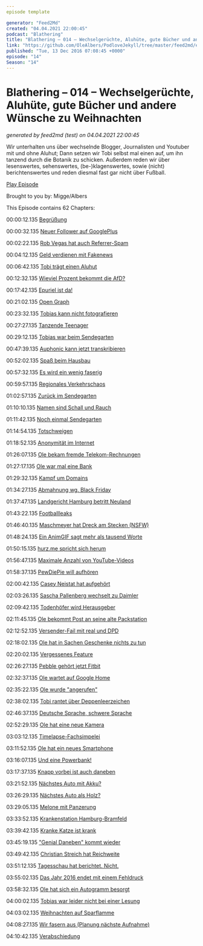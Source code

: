 ```yaml
---
episode template

generator: "Feed2Md"
created: "04.04.2021 22:00:45"
podcast: "Blathering"
title: "Blathering – 014 – Wechselgerüchte, Aluhüte, gute Bücher und andere Wünsche zu Weihnachten"
link: "https://github.com/OleAlbers/PodloveJekyll/tree/master/feed2md/example/export/seasons/1/2016/12/Blathering – 014 – Wechselgerüchte, Aluhüte, gute Bücher und andere Wünsche zu Weihnachten.md"
published: "Tue, 13 Dec 2016 07:08:45 +0000"
episode: "14"
Season: "14"
---
```


# Blathering – 014 – Wechselgerüchte, Aluhüte, gute Bücher und andere Wünsche zu Weihnachten
_generated by feed2md (test) on 04.04.2021 22:00:45_

Wir unterhalten uns über wechselnde Blogger, Journalisten und Youtuber mit und ohne Aluhut; Dann setzen wir Tobi selbst mal einen auf, um ihn tanzend durch die Botanik zu schicken. Außerdem reden wir über lesenswertes, sehenswertes, (be-)klagenswertes, sowie (nicht) berichtenswertes und reden diesmal fast gar nicht über Fußball.

[Play Episode](https://www.blathering.de/podlove/file/129/s/feed/c/mp3/blathering_014.mp3)

Brought to you by: Migge/Albers

This Episode contains 62 Chapters:


00:00:12.135 [Begrüßung]()

00:00:32.135 [Neuer Follower auf GooglePlus]()

00:02:22.135 [Rob Vegas hat auch Referrer-Spam](https://twitter.com/robvegas/status/804776038123401216)

00:04:12.135 [Geld verdienen mit Fakenews](https://www.buzzfeed.com/craigsilverman/how-macedonia-became-a-global-hub-for-pro-trump-misinfo)

00:06:42.135 [Tobi trägt einen Aluhut](https://twitter.com/Illuminatus23/status/806831795656388608)

00:12:32.135 [Wieviel Prozent bekommt die AfD?](http://www.wahlrecht.de/umfragen/index.htm)

00:17:42.135 [Epuriel ist da!](https://www.epuriel.de/)

00:21:02.135 [Open Graph](http://ogp.me/)

00:23:32.135 [Tobias kann nicht fotografieren]()

00:27:27.135 [Tanzende Teenager](https://twitter.com/girlposts/status/806080748902121472)

00:29:12.135 [Tobias war beim Sendegarten](http://sendegarten.de/2016/12/11/seg013-gabelschlunke/)

00:47:39.135 [Auphonic kann jetzt transkribieren](https://auphonic.com/blog/2016/12/02/make-podcasts-searchable-speech-to-text/)

00:52:02.135 [Spaß beim Hausbau](http://haeuslebauer.club/)

00:57:32.135 [Es wird ein wenig faserig]()

00:59:57.135 [Regionales Verkehrschaos](http://fahrenkroen125.de/)

01:02:57.135 [Zurück im Sendegarten]()

01:10:10.135 [Namen sind Schall und Rauch](https://www.youtube.com/watch?v=Nlvbq08W_4g)

01:11:42.135 [Noch einmal Sendegarten]()

01:14:54.135 [Totschweigen]()

01:18:52.135 [Anonymität im Internet]()

01:26:07.135 [Ole bekam fremde Telekom-Rechnungen](https://en.wikipedia.org/wiki/NO_CARRIER)

01:27:17.135 [Ole war mal eine Bank]()

01:29:32.135 [Kampf um Domains](https://de.wikipedia.org/wiki/Mercedes-Benz_E-Klasse#Sonstiges)

01:34:27.135 [Abmahnung wg. Black Friday](https://www.mobilegeeks.de/news/black-friday-wortmarke-abmahnung/)

01:37:47.135 [Landgericht Hamburg betritt Neuland](https://netzpolitik.org/2016/befuerchtungen-bestaetigt-erste-entscheidung-in-deutschland-nach-eugh-urteil-verschaerft-linkhaftung/)

01:43:22.135 [Footballleaks](http://sportsandlaw.de/football-leaks-der-fall-oezil-und-ein-kurzer-blick-auf-die-rolle-des-spielervermittlers)

01:46:40.135 [Maschmeyer hat Dreck am Stecken (NSFW)](http://www.handelsblatt.com/unternehmen/banken-versicherungen/cum-ex/geldanlage-maschmeyer-sieht-sich-als-opfer-von-cum-ex-geschaeften/14871452.html)

01:48:24.135 [Ein AnimGIF sagt mehr als tausend Worte]()

01:50:15.135 [hurz.me spricht sich herum](http://hurz.me/)

01:56:47.135 [Maximale Anzahl von YouTube-Videos](https://www.youtube.com/watch?v=gocwRvLhDf8)

01:58:37.135 [PewDiePie will aufhören](https://de.wikipedia.org/wiki/PewDiePie)

02:00:42.135 [Casey Neistat hat aufgehört](https://de.wikipedia.org/wiki/Casey_Neistat)

02:03:26.135 [Sascha Pallenberg wechselt zu Daimler](http://t3n.de/news/mobile-geeks-sascha-pallenberg-daimler-775036/)

02:09:42.135 [Todenhöfer wird Herausgeber](http://www.spiegel.de/kultur/gesellschaft/juergen-todenhoefer-neuer-herausgeber-bei-der-freitag-a-1124857.html)

02:11:45.135 [Ole bekommt Post an seine alte Packstation](https://wasd-magazin.de/)

02:12:52.135 [Versender-Fail mit real und DPD]()

02:18:02.135 [Ole hat in Sachen Geschenke nichts zu tun]()

02:20:02.135 [Vergessenes Feature]()

02:26:27.135 [Pebble gehört jetzt Fitbit](https://www.heise.de/newsticker/meldung/Fitbit-filetiert-Startup-Pebble-Keine-neuen-Pebble-Smartwatches-mehr-3564927.html)

02:32:37.135 [Ole wartet auf Google Home](https://jaxenter.de/conversational-actions-google-home-50536)

02:35:22.135 [Ole wurde "angerufen"](https://www.heise.de/ix/editors/ix_redakteur_3317420.html)

02:38:02.135 [Tobi rantet über Deppenleerzeichen](http://www.thilo-baum.de/blog/sprache/strich-oder-nicht-strich/)

02:46:37.135 [Deutsche Sprache, schwere Sprache](https://de.wikipedia.org/wiki/Dufflecoat)

02:52:29.135 [Ole hat eine neue Kamera](https://www.sony.de/electronics/cyber-shot-kompaktkameras/dsc-hx400-hx400v)

03:03:12.135 [Timelapse-Fachsimpelei](https://lrtimelapse.com/)

03:11:52.135 [Ole hat ein neues Smartphone](https://oneplus.net/de/oneplus-3t)

03:16:07.135 [Und eine Powerbank!]()

03:17:37.135 [Knapp vorbei ist auch daneben](https://www.google.de/maps/@53.5672797,10.031087,19z?hl=de)

03:21:52.135 [Nächstes Auto mit Akku?](http://www.mercedes-benz.de/content/germany/mpc/mpc_germany_website/de/home_mpc/passengercars/home/new_cars/models/b-class/w242.html)

03:26:29.135 [Nächstes Auto als Holz?](http://www.spiegel.de/auto/aktuell/holzteile-fuer-autos-vom-forschungsprojekt-hammer-entwickelt-a-838912.html)

03:29:05.135 [Melone mit Panzerung](https://www.youtube.com/watch?v=DWkYRh6OXy8)

03:33:52.135 [Krankenstation Hamburg-Bramfeld]()

03:39:42.135 [Kranke Katze ist krank](https://de.wikipedia.org/wiki/Chronische_Nierenerkrankung_der_Katze)

03:45:19.135 ["Genial Daneben" kommt wieder](http://www.sat1.de/tv/genial-daneben/genial-daneben-kommt-zurueck)

03:49:42.135 [Christian Streich hat Reichweite](http://www.n-tv.de/mediathek/videos/sport/Streich-haelt-Plaedoyer-gegen-Fremdenhass-und-die-AfD-article19295961.html)

03:51:12.135 [Tagesschau hat berichtet. Nicht.](https://twitter.com/SimonHurtz/status/806185677486510080)

03:55:02.135 [Das Jahr 2016 endet mit einem Fehldruck](https://twitter.com/AlexHoaxmaster/status/807252361605419009?lang=de)

03:58:32.135 [Ole hat sich ein Autogramm besorgt](http://www.guidoschroeter.de/)

04:00:02.135 [Tobias war leider nicht bei einer Lesung](http://kaiserinnenreich.de/2016/11/24/alles-inklusive-buch-danke/)

04:03:02.135 [Weihnachten auf Sparflamme]()

04:08:27.135 [Wir fasern aus (Planung nächste Aufnahme)]()

04:10:42.135 [Verabschiedung]()


